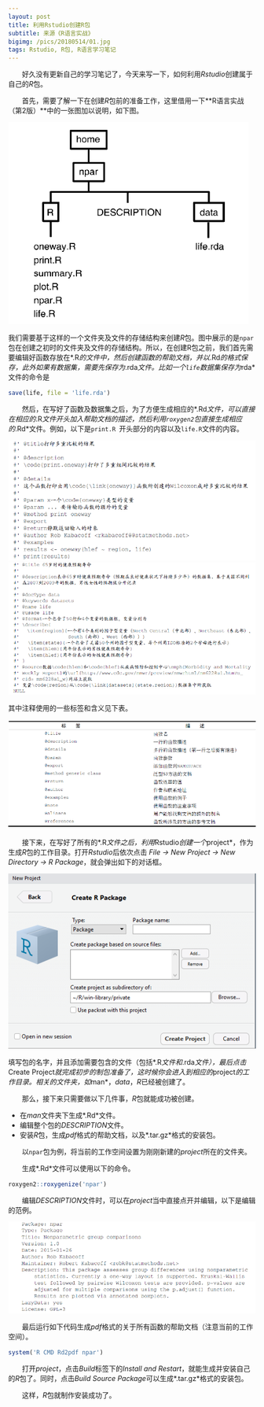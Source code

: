 ```yaml
---
layout: post
title: 利用Rstudio创建R包
subtitle: 来源《R语言实战》
bigimg: /pics/20180514/01.jpg
tags: Rstudio, R包, R语言学习笔记
---
```


&emsp;&emsp;好久没有更新自己的学习笔记了，今天来写一下，如何利用*Rstudio*创建属于自己的*R*包。

&emsp;&emsp;首先，需要了解一下在创建*R*包前的准备工作，这里借用一下**R语言实战（第2版）**中的一张图加以说明，如下图。

![](/pics/20180514/02.png)

我们需要基于这样的一个文件夹及文件的存储结构来创建*R*包。图中展示的是`npar`包在创建之初时的文件夹及文件的存储结构。所以，在创建R包之前，我们首先需要编辑好函数存放在*.R*的文件中，然后创建函数的帮助文档，并以*.Rd*的格式保存，此外如果有数据集，需要先保存为*.rda*文件。比如一个`life`数据集保存为*rda*文件的命令是

```r
save(life, file = 'life.rda')
```

&emsp;&emsp;然后，在写好了函数及数据集之后，为了方便生成相应的*.Rd*文件，可以直接在相应的*.R*文件开头加入帮助文档的描述，然后利用`roxygen2`包直接生成相应的*.Rd*文件。例如，以下是`print.R `开头部分的内容以及`life.R`文件的内容。

![](/pics/20180514/03.png)
![](/pics/20180514/04.png)

其中注释使用的一些标签和含义见下表。

![](/pics/20180514/05.png)

&emsp;&emsp;接下来，在写好了所有的*.R*文件之后，利用*Rstudio*创建一个*project*，作为生成*R*包的工作目录。打开*Rstudio*后依次点击 *File -> New Project -> New Directory -> R Package*，就会弹出如下的对话框。

![](/pics/20180514/06.png)

填写包的名字，并且添加需要包含的文件（包括*.R*文件和*.rda*文件），最后点击*Create Project*就完成初步的制包准备了，这时候你会进入到相应的*project*的工作目录。相关的文件夹，如*man*，*data*，*R*已经被创建了。

&emsp;&emsp;那么，接下来只需要做以下几件事，*R*包就能成功被创建。

+ 在*man*文件夹下生成*.Rd*文件。
+ 编辑整个包的*DESCRIPTION*文件。
+ 安装*R*包，生成*pdf*格式的帮助文档，以及*.tar.gz*格式的安装包。

&emsp;&emsp;以`npar`包为例，将当前的工作空间设置为刚刚新建的*project*所在的文件夹。

&emsp;&emsp;生成*.Rd*文件可以使用以下的命令。

```r
roxygen2::roxygenize('npar')
```

&emsp;&emsp;编辑*DESCRIPTION*文件时，可以在*project*当中直接点开并编辑，以下是编辑的范例。

![](/pics/20180514/07.png)

&emsp;&emsp;最后运行如下代码生成*pdf*格式的关于所有函数的帮助文档（注意当前的工作空间）。

```r
system('R CMD Rd2pdf npar')
```

&emsp;&emsp;打开*project*，点击*Build*标签下的*Install and Restart*，就能生成并安装自己的*R*包了。同时，点击*Build Source Package*可以生成*.tar.gz*格式的安装包。

&emsp;&emsp;这样，*R*包就制作安装成功了。